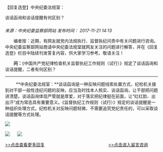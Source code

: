 ## 

【回复选登】中央纪委法规室：

谈话函询和谈话提醒有何区别？

### 

_来源：中央纪委监察部网站_ _发布时间： 2017-11-21 14:13_

　　编者按：近期，有网友就党内法规执行、监督执纪问责中有关问题进行咨询。中央纪委监察部网站商请中央纪委法规室就网友关注的问题进行解答，并在《回复选登》栏目中陆续刊发答复内容，供大家学习参考。敬请关注！

　　**问：**《中国共产党纪律检查机关监督执纪工作规则（试行）》规定了谈话函询和谈话提醒，二者有何区别？

___

  　　**中央纪委法规室：**谈话函询是一种反映问题线索处置方式，纪检机关接到对干部一般性违纪问题的反映，应当及时找本人核实、谈话函询，让干部把问题讲清楚。谈话函询体现严管就是厚爱，对于落实把纪律挺在前面，让“红红脸、出出汗”成为常态具有重要意义。《监督执纪工作规则（试行）》规定的谈话提醒是一种组织处理方式，纪检机关对反映问题轻微、不需要追究党纪责任的，可以采取谈话提醒等方式处理。 

![](https://www.ccdi.gov.cn/hdjln/ywtt/201711/W020210531593530243410.jpg) 

[![](https://www.ccdi.gov.cn/hdjln/ywtt/201711/W020210531593530333935.jpg)](http://www.ccdi.gov.cn/hdjl/hfxd/index.html)      [![](https://www.ccdi.gov.cn/hdjln/ywtt/201711/W020210531593530419860.jpg)](http://interact.ccdi.gov.cn/lyb/index.html) 

[\>>点击查看更多回复](http://www.ccdi.gov.cn/hdjl/hfxd/index.html)　　　　　　　　　　　　　　　[\>>点击进入留言咨询](http://interact.ccdi.gov.cn/lyb/index.html)